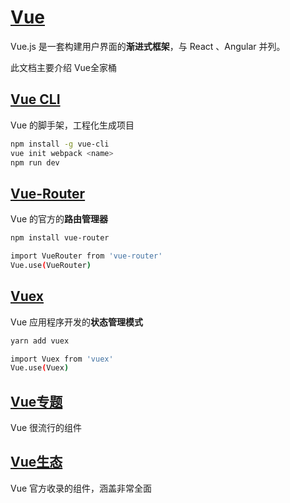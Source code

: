 # [Vue](https://cn.vuejs.org/)

Vue.js 是一套构建用户界面的**渐进式框架**，与 React 、Angular 并列。

此文档主要介绍 Vue全家桶

## [Vue CLI](https://cli.vuejs.org/zh/)

Vue 的脚手架，工程化生成项目

```bash
npm install -g vue-cli
vue init webpack <name>
npm run dev
```

## [Vue-Router](https://router.vuejs.org/zh/)

Vue 的官方的**路由管理器**

```bash
npm install vue-router

import VueRouter from 'vue-router'
Vue.use(VueRouter)
```

## [Vuex](https://vuex.vuejs.org/zh/)

Vue 应用程序开发的**状态管理模式**

```bash
yarn add vuex

import Vuex from 'vuex'
Vue.use(Vuex)
```

## [Vue专题](https://cn.vuejs.org/)
Vue 很流行的组件

## [Vue生态](https://github.com/vuejs/awesome-vue)
Vue 官方收录的组件，涵盖非常全面





